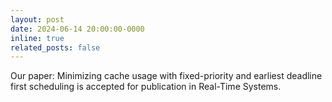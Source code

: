 ```yaml
---
layout: post
date: 2024-06-14 20:00:00-0000
inline: true
related_posts: false
---
```


Our paper: Minimizing cache usage with fixed-priority and earliest deadline first scheduling is accepted for publication in Real-Time Systems. 

